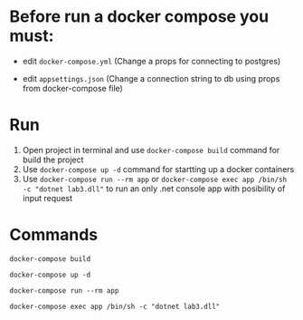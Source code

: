 # Before run a docker compose you must:

- edit `docker-compose.yml` (Change a props for connecting to postgres)

- edit `appsettings.json` (Change a connection string to db using props from docker-compose file)

# Run
1. Open project in terminal and use `docker-compose build` command for build the project
2. Use `docker-compose up -d` command for startting up a docker containers
3. Use `docker-compose run --rm app` or `docker-compose exec app /bin/sh -c "dotnet lab3.dll"` to run an only .net console app with posibility of input request

# Commands
```
docker-compose build
```
```
docker-compose up -d
```
```
docker-compose run --rm app

docker-compose exec app /bin/sh -c "dotnet lab3.dll"
```
